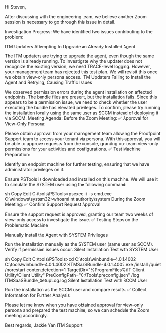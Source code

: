 Hi Steven,

After discussing with the engineering team, we believe another Zoom session is necessary to go through this issue in detail.

Investigation Progress:
We have identified two issues contributing to the problem:

ITM Updaters Attempting to Upgrade an Already Installed Agent

The ITM updaters are trying to upgrade the agent, even though the same version is already running.
To investigate why the updater does not recognize the existing version, we need TRACE-level logging. However, your management team has rejected this test plan. We will revisit this once we obtain view-only persona access.
ITM Updaters Failing to Install the Agent and Retrying, Causing Traffic Issues

We observed permission errors during the agent installation on affected endpoints.
The bundle files are present, but the installation fails.
Since this appears to be a permission issue, we need to check whether the user executing the bundle has elevated privileges.
To confirm, please try running the installation locally using the same user as SCCM instead of deploying it via SCCM.
Meeting Agenda:
Before the Zoom Meeting:
✅ Approval for View-Only Persona:

Please obtain approval from your management team allowing the Proofpoint Support team to access your tenant via persona.
With this approval, you will be able to approve requests from the console, granting our team view-only permissions for your activities and configurations.
✅ Test Machine Preparation:

Identify an endpoint machine for further testing, ensuring that we have administrator privileges on it.

Ensure PSTools is downloaded and installed on this machine. We will use it to simulate the SYSTEM user using the following command:

sh
Copy
Edit
C:\tools\PSTools>psexec -i -s cmd.exe
C:\windows\system32>whoami
nt authority\system
During the Zoom Meeting:
✅ Confirm Support Request Approval

Ensure the support request is approved, granting our team two weeks of view-only access to investigate the issue.
✅ Testing Steps on the Problematic Machine

Manually Install the Agent with SYSTEM Privileges

Run the installation manually as the SYSTEM user (same user as SCCM).
Verify if permission issues occur.
Silent Installation Test with SYSTEM User

sh
Copy
Edit
C:\tools\PSTools>cd C:\tools\winbundle-4.0.1.4002
C:\tools\winbundle-4.0.1.4002>ITMSaaSBundle-4.0.1.4002.exe /install /quiet /norestart contentdetection=1 TargetDir="%ProgramFiles%\IT Client Utility\Client Utility" PreConfigPath="C:\Tools\preconfig.json" /log ITMSaaSBundle_SetupLog.log
Silent Installation Test with SCCM User

Run the installation as the SCCM user and compare results.
✅ Collect Information for Further Analysis

Please let me know when you have obtained approval for view-only persona and prepared the test machine, so we can schedule the Zoom meeting accordingly.

Best regards,
Jackie Yan
ITM Support